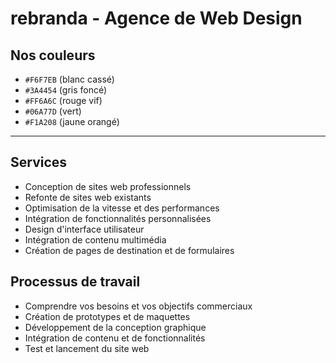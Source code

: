 # rebranda - Agence de Web Design
## Nos couleurs
- `#F6F7EB` (blanc cassé)
- `#3A4454` (gris foncé)
- `#FF6A6C` (rouge vif)
- `#06A77D` (vert)
- `#F1A208` (jaune orangé)
---
## Services
- Conception de sites web professionnels
- Refonte de sites web existants
- Optimisation de la vitesse et des performances
- Intégration de fonctionnalités personnalisées
- Design d'interface utilisateur
- Intégration de contenu multimédia
- Création de pages de destination et de formulaires

## Processus de travail
- Comprendre vos besoins et vos objectifs commerciaux
- Création de prototypes et de maquettes
- Développement de la conception graphique
- Intégration de contenu et de fonctionnalités
- Test et lancement du site web
